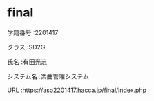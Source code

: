 # final

学籍番号    :2201417

クラス      :SD2G

氏名        :有田光志

システム名   :楽曲管理システム

URL         :https://aso2201417.hacca.jp/final/index.php
